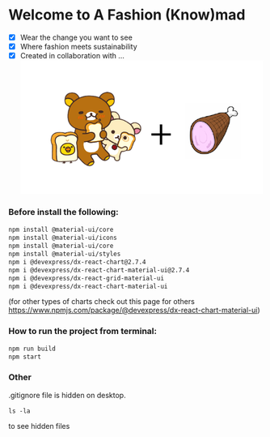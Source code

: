 # Welcome to A Fashion (Know)mad
- [x] Wear the change you want to see
- [x] Where fashion meets sustainability
- [x] Created in collaboration with ...
![alt text](https://github.com/mymyxtran/AFK/blob/main/m3xhams.png) 

### Before install the following:
```
npm install @material-ui/core
npm install @material-ui/icons
npm install @material-ui/core
npm install @material-ui/styles
npm i @devexpress/dx-react-chart@2.7.4
npm i @devexpress/dx-react-chart-material-ui@2.7.4
npm i @devexpress/dx-react-grid-material-ui
npm i @devexpress/dx-react-chart-material-ui      
```
(for other types of charts check out this page for others https://www.npmjs.com/package/@devexpress/dx-react-chart-material-ui)
### How to run the project from terminal:
```
npm run build
npm start
```

### Other
.gitignore file is hidden on desktop. 
```
ls -la
``` 
to see hidden files


